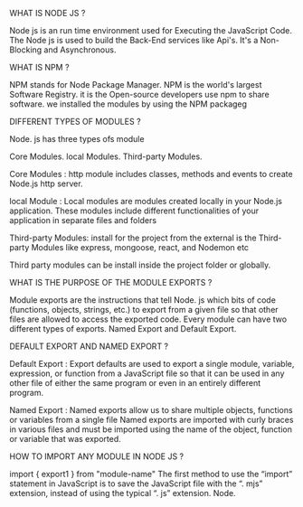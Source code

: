 WHAT IS NODE JS ?

Node js is an run time environment used for 
Executing the JavaScript Code.
The Node js is used to build the Back-End 
services like Api's.
It's a Non-Blocking and Asynchronous.

WHAT IS NPM ?

NPM stands for Node Package Manager.
NPM is the world's largest Software Registry.
it is the Open-source developers use npm to share software.
we installed the modules by using the NPM packageg

DIFFERENT TYPES OF MODULES ?

Node. js has three types ofs module

Core Modules.
local Modules.
Third-party Modules.

Core Modules :
http module includes classes, methods and 
events to create Node.js http server.

local Module :
Local modules are modules created locally in your 
Node.js application. These modules include different 
functionalities of your application in separate files and folders

Third-party Modules:
install for the project from the external is the Third-party 
Modules like express, mongoose, react, and Nodemon etc

Third party modules can be install inside the project folder or globally.


WHAT IS THE PURPOSE OF THE MODULE EXPORTS ?

Module exports are the instructions that tell Node. js which bits 
of code (functions, objects, strings, etc.) to export from a given 
file so that other files are allowed to access the exported code.
Every module can have two different types of exports.
Named Export and Default Export.

DEFAULT EXPORT AND NAMED EXPORT ?

Default Export :
Export defaults are used to export a single module, variable, expression, 
or function from a JavaScript file so that it can be used in any other 
file of either the same program or even in an entirely different program.

Named Export :
Named exports allow us to share multiple objects, functions or variables from a 
single file Named exports are imported with curly braces in various files and must 
be imported using the name of the object, function or variable that was exported.

HOW TO IMPORT ANY MODULE IN NODE JS ?

import { export1 } from "module-name"
The first method to use the “import” statement in JavaScript is to save 
the JavaScript file with the “. mjs” extension, instead of using the typical 
“. js” extension. Node.